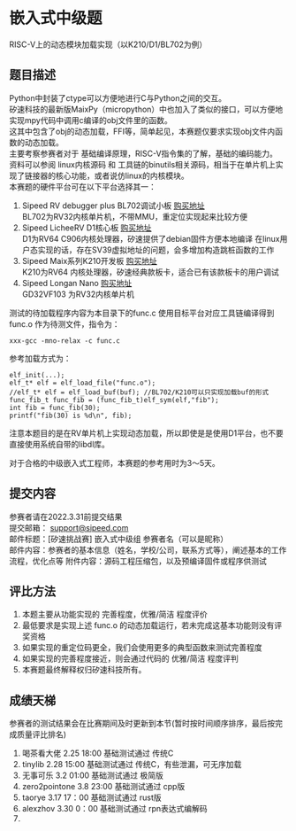 # 嵌入式中级题
RISC-V上的动态模块加载实现（以K210/D1/BL702为例）

## 题目描述
Python中封装了ctype可以方便地进行C与Python之间的交互。  
矽速科技的最新版MaixPy（micropython）中也加入了类似的接口，可以方便地实现mpy代码中调用c编译的obj文件里的函数。  
这其中包含了obj的动态加载，FFI等，简单起见，本赛题仅要求实现obj文件内函数的动态加载。  
主要考察参赛者对于 基础编译原理，RISC-V指令集的了解，基础的编码能力。  
资料可以参阅 linux内核源码 和 工具链的binutils相关源码，相当于在单片机上实现了链接器的核心功能，或者说仿linux的内核模块。  
本赛题的硬件平台可在以下平台选择其一：  
1. Sipeed RV debugger plus BL702调试小板
    [购买地址](https://item.taobao.com/item.htm?id=648095486021)  
    BL702为RV32内核单片机，不带MMU，重定位实现起来比较方便
2. Sipeed LicheeRV D1核心板
    [购买地址](https://item.taobao.com/item.htm?id=660478137105)  
    D1为RV64 C906内核处理器，矽速提供了debian固件方便本地编译
    在linux用户态实现的话，存在SV39虚拟地址的问题，会多增加构造跳桩函数的工作
3. Sipeed Maix系列K210开发板
    [购买地址](https://sipeed.taobao.com/category-1425471023.htm)  
    K210为RV64 内核处理器，矽速经典款板卡，适合已有该款板卡的用户调试
4. Sipeed Longan Nano
    [购买地址](https://item.taobao.com/item.htm?id=601743142093)  
    GD32VF103 为RV32内核单片机 

测试的待加载程序内容为本目录下的func.c
使用目标平台对应工具链编译得到 func.o 作为待测文件，指令为：
```
xxx-gcc -mno-relax -c func.c
```

参考加载方式为：
```
elf_init(...);
elf_t* elf = elf_load_file("func.o"); 
//elf_t* elf = elf_load_buf(buf); //BL702/K210可以只实现加载buf的形式
func_fib_t func_fib = (func_fib_t)elf_sym(elf,"fib"); 
int fib = func_fib(30);
printf("fib(30) is %d\n", fib); 
```

注意本题目的是在RV单片机上实现动态加载，所以即使是是使用D1平台，也不要直接使用系统自带的libdl库。

对于合格的中级嵌入式工程师，本赛题的参考用时为3～5天。


## 提交内容
参赛者请在2022.3.31前提交结果  
提交邮箱： support@sipeed.com  
邮件标题：[矽速挑战赛] 嵌入式中级组 参赛者名（可以是昵称）  
邮件内容：参赛者的基本信息（姓名，学校/公司，联系方式等），阐述基本的工作流程，优化点等
附件内容：源码工程压缩包，以及预编译固件或程序供测试  

## 评比方法
1. 本题主要从功能实现的 完善程度，优雅/简洁 程度评价  
2. 最低要求是实现上述 func.o 的动态加载运行，若未完成这基本功能则没有评奖资格
3. 如果实现的重定位码更全，我们会使用更多的典型函数来测试完善程度
4. 如果实现的完善程度接近，则会通过代码的 优雅/简洁 程度评判
5. 本赛题最终解释权归矽速科技所有。

## 成绩天梯
参赛者的测试结果会在比赛期间及时更新到本节(暂时按时间顺序排序，最后按完成质量评比排名)  
1. 喝茶看大佬  2.25 18:00 基础测试通过   传统C
2. tinylib   2.28 15:00 基础测试通过   传统C，有些泄漏，可无序加载
3. 无事可乐   3.2  01:00  基础测试通过  极简版
4. zero2pointone 3.8 23:00 基础测试通过 cpp版
5. taorye    3.17 17：00 基础测试通过  rust版
6. alexzhov  3.30 0：00  基础测试通过  rpn表达式编解码
7. 

